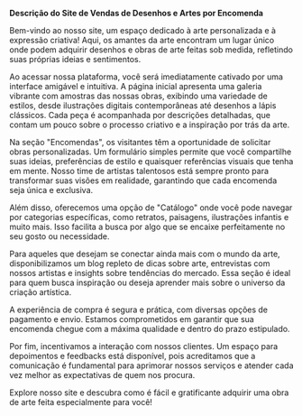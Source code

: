**Descrição do Site de Vendas de Desenhos e Artes por Encomenda**

Bem-vindo ao nosso site, um espaço dedicado à arte personalizada e à expressão criativa! Aqui, os amantes da arte encontram um lugar único onde podem adquirir desenhos e obras de arte feitas sob medida, refletindo suas próprias ideias e sentimentos.

Ao acessar nossa plataforma, você será imediatamente cativado por uma interface amigável e intuitiva. A página inicial apresenta uma galeria vibrante com amostras das nossas obras, exibindo uma variedade de estilos, desde ilustrações digitais contemporâneas até desenhos a lápis clássicos. Cada peça é acompanhada por descrições detalhadas, que contam um pouco sobre o processo criativo e a inspiração por trás da arte.

Na seção "Encomendas", os visitantes têm a oportunidade de solicitar obras personalizadas. Um formulário simples permite que você compartilhe suas ideias, preferências de estilo e quaisquer referências visuais que tenha em mente. Nosso time de artistas talentosos está sempre pronto para transformar suas visões em realidade, garantindo que cada encomenda seja única e exclusiva.

Além disso, oferecemos uma opção de "Catálogo" onde você pode navegar por categorias específicas, como retratos, paisagens, ilustrações infantis e muito mais. Isso facilita a busca por algo que se encaixe perfeitamente no seu gosto ou necessidade.

Para aqueles que desejam se conectar ainda mais com o mundo da arte, disponibilizamos um blog repleto de dicas sobre arte, entrevistas com nossos artistas e insights sobre tendências do mercado. Essa seção é ideal para quem busca inspiração ou deseja aprender mais sobre o universo da criação artística.

A experiência de compra é segura e prática, com diversas opções de pagamento e envio. Estamos comprometidos em garantir que sua encomenda chegue com a máxima qualidade e dentro do prazo estipulado.

Por fim, incentivamos a interação com nossos clientes. Um espaço para depoimentos e feedbacks está disponível, pois acreditamos que a comunicação é fundamental para aprimorar nossos serviços e atender cada vez melhor as expectativas de quem nos procura.

Explore nosso site e descubra como é fácil e gratificante adquirir uma obra de arte feita especialmente para você!
